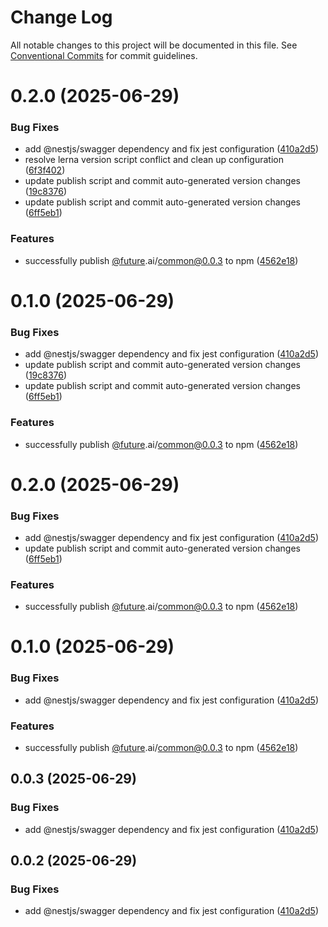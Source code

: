 # Change Log

All notable changes to this project will be documented in this file.
See [Conventional Commits](https://conventionalcommits.org) for commit guidelines.

# 0.2.0 (2025-06-29)

### Bug Fixes

- add @nestjs/swagger dependency and fix jest configuration ([410a2d5](https://github.com/future-ai/nestjs-libs/commit/410a2d5f47e1a8cedfcccec3c9789129b5b3f313))
- resolve lerna version script conflict and clean up configuration ([6f3f402](https://github.com/future-ai/nestjs-libs/commit/6f3f402e79b50661fcbad5b7bf2a8f34381caea2))
- update publish script and commit auto-generated version changes ([19c8376](https://github.com/future-ai/nestjs-libs/commit/19c83763323adbef22e93d7a056207813a341739))
- update publish script and commit auto-generated version changes ([6ff5eb1](https://github.com/future-ai/nestjs-libs/commit/6ff5eb197cf574bfc2b8fa6e4171d6f91b0961d9))

### Features

- successfully publish [@future](https://github.com/future).ai/common@0.0.3 to npm ([4562e18](https://github.com/future-ai/nestjs-libs/commit/4562e18139c01e62c886303b4549ca31effea2ce))

# 0.1.0 (2025-06-29)

### Bug Fixes

- add @nestjs/swagger dependency and fix jest configuration ([410a2d5](https://github.com/future-ai/nestjs-libs/commit/410a2d5f47e1a8cedfcccec3c9789129b5b3f313))
- update publish script and commit auto-generated version changes ([19c8376](https://github.com/future-ai/nestjs-libs/commit/19c83763323adbef22e93d7a056207813a341739))
- update publish script and commit auto-generated version changes ([6ff5eb1](https://github.com/future-ai/nestjs-libs/commit/6ff5eb197cf574bfc2b8fa6e4171d6f91b0961d9))

### Features

- successfully publish [@future](https://github.com/future).ai/common@0.0.3 to npm ([4562e18](https://github.com/future-ai/nestjs-libs/commit/4562e18139c01e62c886303b4549ca31effea2ce))

# 0.2.0 (2025-06-29)

### Bug Fixes

- add @nestjs/swagger dependency and fix jest configuration ([410a2d5](https://github.com/future-ai/nestjs-libs/commit/410a2d5f47e1a8cedfcccec3c9789129b5b3f313))
- update publish script and commit auto-generated version changes ([6ff5eb1](https://github.com/future-ai/nestjs-libs/commit/6ff5eb197cf574bfc2b8fa6e4171d6f91b0961d9))

### Features

- successfully publish [@future](https://github.com/future).ai/common@0.0.3 to npm ([4562e18](https://github.com/future-ai/nestjs-libs/commit/4562e18139c01e62c886303b4549ca31effea2ce))

# 0.1.0 (2025-06-29)

### Bug Fixes

- add @nestjs/swagger dependency and fix jest configuration ([410a2d5](https://github.com/future-ai/nestjs-libs/commit/410a2d5f47e1a8cedfcccec3c9789129b5b3f313))

### Features

- successfully publish [@future](https://github.com/future).ai/common@0.0.3 to npm ([4562e18](https://github.com/future-ai/nestjs-libs/commit/4562e18139c01e62c886303b4549ca31effea2ce))

## 0.0.3 (2025-06-29)

### Bug Fixes

- add @nestjs/swagger dependency and fix jest configuration ([410a2d5](https://github.com/future-ai/nestjs-libs/commit/410a2d5f47e1a8cedfcccec3c9789129b5b3f313))

## 0.0.2 (2025-06-29)

### Bug Fixes

- add @nestjs/swagger dependency and fix jest configuration ([410a2d5](https://github.com/future-ai/nestjs-libs/commit/410a2d5f47e1a8cedfcccec3c9789129b5b3f313))
